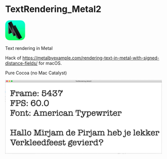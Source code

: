 # TextRendering_Metal2

![alt text](metal-2-64x64.png "Metal 3")

Text rendering in Metal

Hack of https://metalbyexample.com/rendering-text-in-metal-with-signed-distance-fields/ for macOS.

Pure Cocoa (no Mac Catalyst)

![alt text](verkleedfeest2.png "Verkleedfeest")
